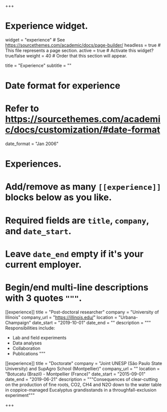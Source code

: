 +++
# Experience widget.
widget = "experience"  # See https://sourcethemes.com/academic/docs/page-builder/
headless = true  # This file represents a page section.
active = true  # Activate this widget? true/false
weight = 40  # Order that this section will appear.

title = "Experience"
subtitle = ""
 
# Date format for experience
#   Refer to https://sourcethemes.com/academic/docs/customization/#date-format
date_format = "Jan 2006"

# Experiences.
#   Add/remove as many `[[experience]]` blocks below as you like.
#   Required fields are `title`, `company`, and `date_start`.
#   Leave `date_end` empty if it's your current employer.
#   Begin/end multi-line descriptions with 3 quotes `"""`.
[[experience]]
  title = "Post-doctoral researcher"
  company = "University of Illinois"
  company_url = "https://illinois.edu/"
  location = "Urbana-Champaign"
  date_start = "2019-10-01"
  date_end = ""
  description = """
  Responsibilities include:
  
  * Lab and field experiments
  * Data analyses
  * Collaboration
  * Publications
  """

[[experience]]
  title = "Doctorate"
  company = "Joint UNESP (São Paulo State University) and SupAgro School (Montpellier)"
  company_url = ""
  location = "Botucatu (Brazil) - Montpellier (France)"
  date_start = "2015-09-01"
  date_end = "2019-06-21"
  description = """Consequences of clear-cutting on the production of fine roots, CO2, CH4 and N2O down to the water table in coppice-managed Eucalyptus grandisstands in a throughfall-exclusion experiment"""

+++
